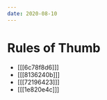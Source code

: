 ```yaml
---
date: 2020-08-10
---
```


# Rules of Thumb

- [[[6c78f8d6]]]
- [[[8136240b]]]
- [[[72196423]]]
- [[[1e820e4c]]]
